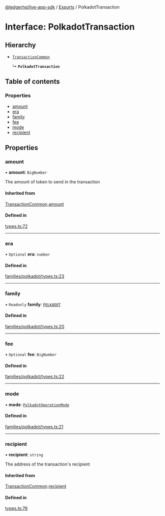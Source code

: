 [@ledgerhq/live-app-sdk](../README.md) / [Exports](../modules.md) / PolkadotTransaction

# Interface: PolkadotTransaction

## Hierarchy

- [`TransactionCommon`](TransactionCommon.md)

  ↳ **`PolkadotTransaction`**

## Table of contents

### Properties

- [amount](PolkadotTransaction.md#amount)
- [era](PolkadotTransaction.md#era)
- [family](PolkadotTransaction.md#family)
- [fee](PolkadotTransaction.md#fee)
- [mode](PolkadotTransaction.md#mode)
- [recipient](PolkadotTransaction.md#recipient)

## Properties

### amount

• **amount**: `BigNumber`

The amount of token to send in the transaction

#### Inherited from

[TransactionCommon](TransactionCommon.md).[amount](TransactionCommon.md#amount)

#### Defined in

[types.ts:72](https://github.com/LedgerHQ/live-app-sdk/blob/72b3e13/src/types.ts#L72)

___

### era

• `Optional` **era**: `number`

#### Defined in

[families/polkadot/types.ts:23](https://github.com/LedgerHQ/live-app-sdk/blob/72b3e13/src/families/polkadot/types.ts#L23)

___

### family

• `Readonly` **family**: [`POLKADOT`](../enums/FAMILIES.md#polkadot)

#### Defined in

[families/polkadot/types.ts:20](https://github.com/LedgerHQ/live-app-sdk/blob/72b3e13/src/families/polkadot/types.ts#L20)

___

### fee

• `Optional` **fee**: `BigNumber`

#### Defined in

[families/polkadot/types.ts:22](https://github.com/LedgerHQ/live-app-sdk/blob/72b3e13/src/families/polkadot/types.ts#L22)

___

### mode

• **mode**: [`PolkadotOperationMode`](../modules.md#polkadotoperationmode)

#### Defined in

[families/polkadot/types.ts:21](https://github.com/LedgerHQ/live-app-sdk/blob/72b3e13/src/families/polkadot/types.ts#L21)

___

### recipient

• **recipient**: `string`

The address of the transaction's recipient

#### Inherited from

[TransactionCommon](TransactionCommon.md).[recipient](TransactionCommon.md#recipient)

#### Defined in

[types.ts:76](https://github.com/LedgerHQ/live-app-sdk/blob/72b3e13/src/types.ts#L76)
